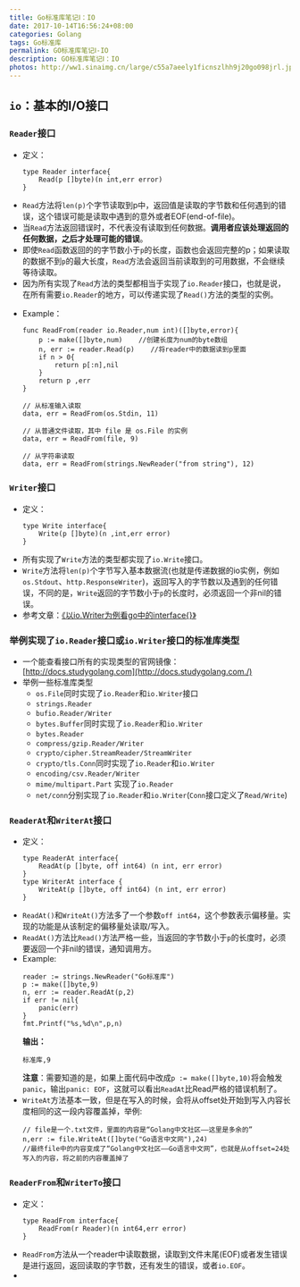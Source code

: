 ```yaml
---
title: Go标准库笔记Ⅰ：IO
date: 2017-10-14T16:56:24+08:00
categories: Golang
tags: Go标准库
permalink: GO标准库笔记Ⅰ-IO
description: GO标准库笔记Ⅰ：IO
photos: http://ww1.sinaimg.cn/large/c55a7aeely1ficnszlhh9j20go098jrl.jpg
---
```

## `io`：基本的I/O接口
### `Reader`接口
- 定义：
    ```Golang
    type Reader interface{
        Read(p []byte)(n int,err error)
    }
    ```
- `Read`方法将`len(p)`个字节读取到p中，返回值是读取的字节数和任何遇到的错误，这个错误可能是读取中遇到的意外或者EOF(end-of-file)。
- 当`Read`方法返回错误时，不代表没有读取到任何数据。**调用者应该处理返回的任何数据，之后才处理可能的错误**。
- 即使`Read`函数返回的的字节数小于`p`的长度，函数也会返回完整的p；如果读取的数据不到`p`的最大长度，`Read`方法会返回当前读取到的可用数据，不会继续等待读取。
- 因为所有实现了`Read`方法的类型都相当于实现了`io.Reader`接口，也就是说，在所有需要`io.Reader`的地方，可以传递实现了`Read()`方法的类型的实例。
<!--more-->
- Example：
    ```golang
    func ReadFrom(reader io.Reader,num int)([]byte,error){
        p := make([]byte,num)    //创建长度为num的byte数组
        n, err := reader.Read(p)    //将reader中的数据读到p里面
        if n > 0{
            return p[:n],nil
        }
        return p ,err
    }

    // 从标准输入读取
    data, err = ReadFrom(os.Stdin, 11)

    // 从普通文件读取，其中 file 是 os.File 的实例
    data, err = ReadFrom(file, 9)

    // 从字符串读取
    data, err = ReadFrom(strings.NewReader("from string"), 12)
    ```
### `Writer`接口
- 定义：
    ```golang
    type Write interface{
        Write(p []byte)(n ,int,err error)
    }
    ```
- 所有实现了`Write`方法的类型都实现了`io.Write`接口。
- `Write`方法将`len(p)`个字节写入基本数据流(也就是传递数据的io实例，例如`os.Stdout`、`http.ResponseWriter`)，返回写入的字节数以及遇到的任何错误，不同的是，`Write`返回的字节数小于`p`的长度时，必须返回一个非nil的错误。
- 参考文章：[《以io.Writer为例看go中的interface{}》](http://blog.studygolang.com/2013/02/%E4%BB%A5io-writer%E4%B8%BA%E4%BE%8B%E7%9C%8Bgo%E4%B8%AD%E7%9A%84interface/)

### 举例实现了`io.Reader`接口或`io.Writer`接口的标准库类型
- 一个能查看接口所有的实现类型的官网镜像：[http://docs.studygolang.com](http://docs.studygolang.com./)
- 举例一些标准库类型
    - `os.File`同时实现了`io.Reader`和`io.Writer`接口
    - `strings.Reader`
    - `bufio.Reader/Writer`
    - `bytes.Buffer`同时实现了`io.Reader`和`io.Writer`
    - `bytes.Reader`
    - `compress/gzip.Reader/Writer`
    - `crypto/cipher.StreamReader/StreamWriter`
    - `crypto/tls.Conn`同时实现了`io.Reader`和`io.Writer`
    - `encoding/csv.Reader/Writer`
    - `mime/multipart.Part` 实现了`io.Reader`
    - `net/conn`分别实现了`io.Reader`和`io.Writer`(`Conn`接口定义了`Read/Write`)

### `ReaderAt`和`WriterAt`接口
- 定义：
    ```golang
    type ReaderAt interface{
        ReadAt(p []byte, off int64) (n int, err error)
    }
    type WriterAt interface {
        WriteAt(p []byte, off int64) (n int, err error)
    } 
    ```
- `ReadAt()`和`WriteAt()`方法多了一个参数`off int64`，这个参数表示偏移量。实现的功能是从该制定的偏移量处读取/写入。
- `ReadAt()`方法比`Read()`方法严格一些，当返回的字节数小于`p`的长度时，必须要返回一个非nil的错误，通知调用方。
- Example:
    ```golang
    reader := strings.NewReader("Go标准库")
    p := make([]byte,9)
    n, err := reader.ReadAt(p,2)
    if err != nil{
        panic(err)
    }
    fmt.Printf("%s,%d\n",p,n)
    ```
    **输出：**
    ```shell
    标准库,9
    ```
    **注意**：需要知道的是，如果上面代码中改成`p := make([]byte,10)`将会触发`panic`，输出`panic: EOF`，这就可以看出`ReadAt`比Read严格的错误机制了。
- `WriteAt`方法基本一致，但是在写入的时候，会将从offset处开始到写入内容长度相同的这一段内容覆盖掉，举例:
    ```golang
    // file是一个.txt文件，里面的内容是“Golang中文社区——这里是多余的”
    n,err := file.WriteAt([]byte("Go语言中文网"),24)
    //最终file中的内容变成了“Golang中文社区——Go语言中文网”，也就是从offset=24处写入的内容，将之前的内容覆盖掉了
    ```
### `ReaderFrom`和`WriterTo`接口
- 定义：
    ```golang
    type ReadFrom interface{
        ReadFrom(r Reader)(n int64,err error)
    }
    ```
- `ReadFrom`方法从一个reader中读取数据，读取到文件末尾(EOF)或者发生错误是进行返回，返回读取的字节数，还有发生的错误，或者`io.EOF`。
- 